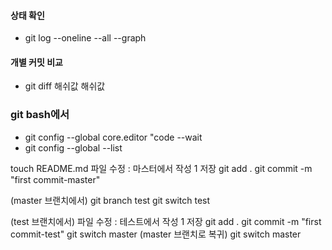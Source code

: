 #### 상태 확인
- git log --oneline --all --graph
#### 개별 커밋 비교
- git diff 해쉬값 해쉬값 


### git bash에서 
- git config --global core.editor "code --wait
- git config --global --list

touch README.md
파일 수정 : 마스터에서 작성 1
저장
git add . 
git commit -m "first commit-master"


(master 브랜치에서)
git branch test
git switch test

(test 브랜치에서)
파일 수정 : 테스트에서 작성 1
저장
git add .
git commit -m "first commit-test"
git switch master
(master 브랜치로 복귀)
git switch master

